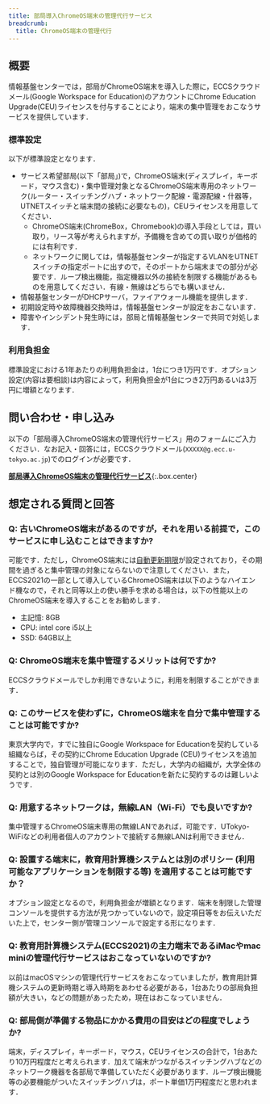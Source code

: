```yaml
---
title: 部局導入ChromeOS端末の管理代行サービス
breadcrumb:
  title: ChromeOS端末の管理代行
---
```


## 概要

情報基盤センターでは，部局がChromeOS端末を導入した際に，ECCSクラウドメール(Google Workspace for Education)のアカウントにChrome Education Upgrade(CEU)ライセンスを付与することにより，端末の集中管理をおこなうサービスを提供しています．

### 標準設定

以下が標準設定となります．

- サービス希望部局(以下「部局」)で，ChromeOS端末(ディスプレイ，キーボード，マウス含む)・集中管理対象となるChromeOS端末専用のネットワーク(ルーター・スイッチングハブ・ネットワーク配線・電源配線・什器等，UTNETスイッチと端末間の接続に必要なもの)，CEUライセンスを用意してください．
  - ChromeOS端末(ChromeBox，Chromebook)の導入手段としては，買い取り，リース等が考えられますが，予備機を含めての買い取りが価格的には有利です．
  - ネットワークに関しては，情報基盤センターが指定するVLANをUTNETスイッチの指定ポートに出すので，そのポートから端末までの部分が必要です．ループ検出機能，指定機器以外の接続を制限する機能があるものを用意してください．有線・無線はどちらでも構いません．
- 情報基盤センターがDHCPサーバ，ファイアウォール機能を提供します．
- 初期設定時や故障機器交換時は，情報基盤センターが設定をおこないます．
- 障害やインシデント発生時には，部局と情報基盤センターで共同で対処します．

### 利用負担金

標準設定における1年あたりの利用負担金は，1台につき1万円です．オプション設定(内容は要相談)は内容によって，利用負担金が1台につき2万円あるいは3万円に増額となります．

## 問い合わせ・申し込み

以下の「部局導入ChromeOS端末の管理代行サービス」用のフォームにご入力ください．なお記入・回答には，ECCSクラウドメール(`XXXXX@g.ecc.u-tokyo.ac.jp`)でのログインが必要です．

**[部局導入ChromeOS端末の管理代行サービス](https://docs.google.com/forms/d/e/1FAIpQLSdrddEnD_see3tvDMfkWL3RktJyt0vremITPM2u6NdndhpCYQ/viewform?usp=sf_link)**{:.box.center}

## 想定される質問と回答

### Q: 古いChromeOS端末があるのですが，それを用いる前提で，このサービスに申し込むことはできますか?

可能です．ただし，ChromeOS端末には[自動更新期限](https://support.google.com/chrome/a/answer/6220366?hl=ja)が設定されており，その期間を過ぎると集中管理の対象にならないので注意してください．また，ECCS2021の一部として導入しているChromeOS端末は以下のようなハイエンド機なので，それと同等以上の使い勝手を求める場合は，以下の性能以上のChromeOS端末を導入することをお勧めします．

- 主記憶: 8GB
- CPU: intel core i5以上
- SSD: 64GB以上

### Q: ChromeOS端末を集中管理するメリットは何ですか?

ECCSクラウドメールでしか利用できないように，利用を制限することができます．

### Q: このサービスを使わずに，ChromeOS端末を自分で集中管理することは可能ですか?

東京大学内で，すでに独自にGoogle Workspace for Educationを契約している組織ならば，その契約にChrome Education Upgrade (CEU)ライセンスを追加することで，独自管理が可能になります．ただし，大学内の組織が，大学全体の契約とは別のGoogle Workspace for Educationを新たに契約するのは難しいようです．

### Q: 用意するネットワークは，無線LAN（Wi-Fi）でも良いですか?

集中管理するChromeOS端末専用の無線LANであれば，可能です．UTokyo-WiFiなどの利用者個人のアカウントで接続する無線LANは利用できません．

### Q: 設置する端末に，教育用計算機システムとは別のポリシー (利用可能なアプリケーションを制限する等) を適用することは可能ですか？

オプション設定となるので，利用負担金が増額となります．端末を制限した管理コンソールを提供する方法が見つかっていないので，設定項目等をお伝えいただいた上で，センター側が管理コンソールで設定する形になります．

### Q: 教育用計算機システム(ECCS2021)の主力端末であるiMacやmac miniの管理代行サービスはおこなっていないのですか?

以前はmacOSマシンの管理代行サービスをおこなっていましたが，教育用計算機システムの更新時期と導入時期をあわせる必要がある，1台あたりの部局負担額が大きい，などの問題があったため，現在はおこなっていません．

### Q: 部局側が準備する物品にかかる費用の目安はどの程度でしょうか?

端末，ディスプレイ，キーボード，マウス，CEUライセンスの合計で，1台あたり10万円程度だと考えられます．加えて端末がつながるスイッチングハブなどのネットワーク機器を各部局で準備していただく必要があります．ループ検出機能等の必要機能がついたスイッチングハブは，ポート単価1万円程度だと思われます．
